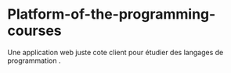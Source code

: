 # Platform-of-the-programming-courses
Une application web juste cote client pour étudier des langages de programmation .
